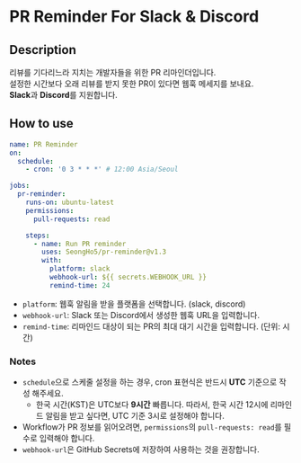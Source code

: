 # PR Reminder For Slack & Discord

## Description
리뷰를 기다리느라 지치는 개발자들을 위한 PR 리마인더입니다.
<br>
설정한 시간보다 오래 리뷰를 받지 못한 PR이 있다면 웹훅 메세지를 보내요.
<br>
**Slack**과 **Discord**를 지원합니다.

## How to use
```yaml
name: PR Reminder
on:
  schedule:
    - cron: '0 3 * * *' # 12:00 Asia/Seoul

jobs:
  pr-reminder:
    runs-on: ubuntu-latest
    permissions:
      pull-requests: read

    steps:
      - name: Run PR reminder
        uses: SeongHo5/pr-reminder@v1.3
        with:
          platform: slack
          webhook-url: ${{ secrets.WEBHOOK_URL }}
          remind-time: 24
```
- `platform`: 웹훅 알림을 받을 플랫폼을 선택합니다. (slack, discord)
- `webhook-url`: Slack 또는 Discord에서 생성한 웹훅 URL을 입력합니다.
- `remind-time`: 리마인드 대상이 되는 PR의 최대 대기 시간을 입력합니다. (단위: 시간)

### Notes
- `schedule`으로 스케줄 설정을 하는 경우, cron 표현식은 반드시 **UTC** 기준으로 작성 해주세요.
  - 한국 시간(KST)은 UTC보다 **9시간** 빠릅니다. 따라서, 한국 시간 12시에 리마인드 알림을 받고 싶다면, UTC 기준 3시로 설정해야 합니다.
- Workflow가 PR 정보를 읽어오려면, `permissions`의 `pull-requests: read`를 필수로 입력해야 합니다. 
- `webhook-url`은 GitHub Secrets에 저장하여 사용하는 것을 권장합니다.
